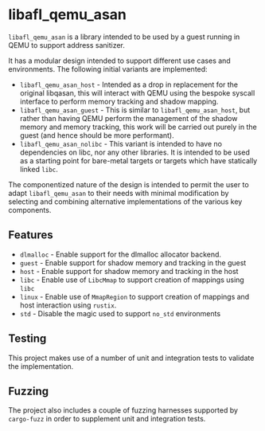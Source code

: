 # libafl_qemu_asan

`libafl_qemu_asan` is a library intended to be used by a guest running in QEMU to
support address sanitizer.

It has a modular design intended to support different use cases and
environments. The following initial variants are implemented:

- `libafl_qemu_asan_host` - Intended as a drop in replacement for the original
libqasan, this will interact with QEMU using the bespoke syscall interface to
perform memory tracking and shadow mapping.
- `libafl_qemu_asan_guest` - This is similar to `libafl_qemu_asan_host`, but
rather than having QEMU perform the management of the shadow memory and memory
tracking, this work will be
carried out purely in the guest (and hence should be more performant).
- `libafl_qemu_asan_nolibc` - This variant is intended to have no dependencies
on libc, nor any other libraries. It is intended to be used as a starting point
for bare-metal targets or targets which have statically linked `libc`.

The componentized nature of the design is intended to permit the user to
adapt `libafl_qemu_asan` to their needs with minimal modification by selecting
and combining alternative implementations of the various key components.

## Features

- `dlmalloc` - Enable support for the dlmalloc allocator backend.
- `guest` - Enable support for shadow memory and tracking in the guest
- `host` - Enable support for shadow memory and tracking in the host
- `libc` - Enable use of `LibcMmap` to support creation of mappings using
`libc`
- `linux` - Enable use of `MmapRegion` to support creation of mappings and
host interaction using `rustix`.
- `std` - Disable the magic used to support `no_std` environments

## Testing

This project makes use of a number of unit and integration tests to validate the
implementation.

## Fuzzing

The project also includes a couple of fuzzing harnesses supported by
`cargo-fuzz` in order to supplement unit and integration tests.
